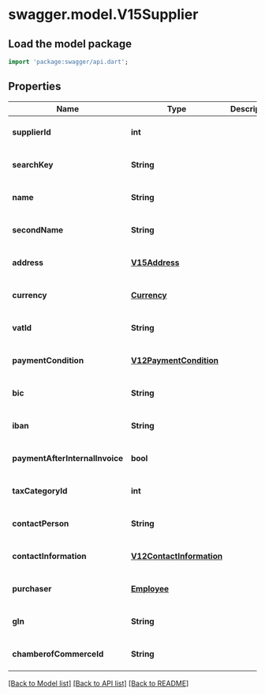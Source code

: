 # swagger.model.V15Supplier

## Load the model package
```dart
import 'package:swagger/api.dart';
```

## Properties
Name | Type | Description | Notes
------------ | ------------- | ------------- | -------------
**supplierId** | **int** |  | [optional] [default to null]
**searchKey** | **String** |  | [optional] [default to null]
**name** | **String** |  | [optional] [default to null]
**secondName** | **String** |  | [optional] [default to null]
**address** | [**V15Address**](V15Address.md) |  | [optional] [default to null]
**currency** | [**Currency**](Currency.md) |  | [optional] [default to null]
**vatId** | **String** |  | [optional] [default to null]
**paymentCondition** | [**V12PaymentCondition**](V12PaymentCondition.md) |  | [optional] [default to null]
**bic** | **String** |  | [optional] [default to null]
**iban** | **String** |  | [optional] [default to null]
**paymentAfterInternalInvoice** | **bool** |  | [optional] [default to null]
**taxCategoryId** | **int** |  | [optional] [default to null]
**contactPerson** | **String** |  | [optional] [default to null]
**contactInformation** | [**V12ContactInformation**](V12ContactInformation.md) |  | [optional] [default to null]
**purchaser** | [**Employee**](Employee.md) |  | [optional] [default to null]
**gln** | **String** |  | [optional] [default to null]
**chamberofCommerceId** | **String** |  | [optional] [default to null]

[[Back to Model list]](../README.md#documentation-for-models) [[Back to API list]](../README.md#documentation-for-api-endpoints) [[Back to README]](../README.md)


